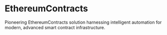 # EthereumContracts
Pioneering EthereumContracts solution harnessing intelligent automation for modern, advanced smart contract infrastructure.
